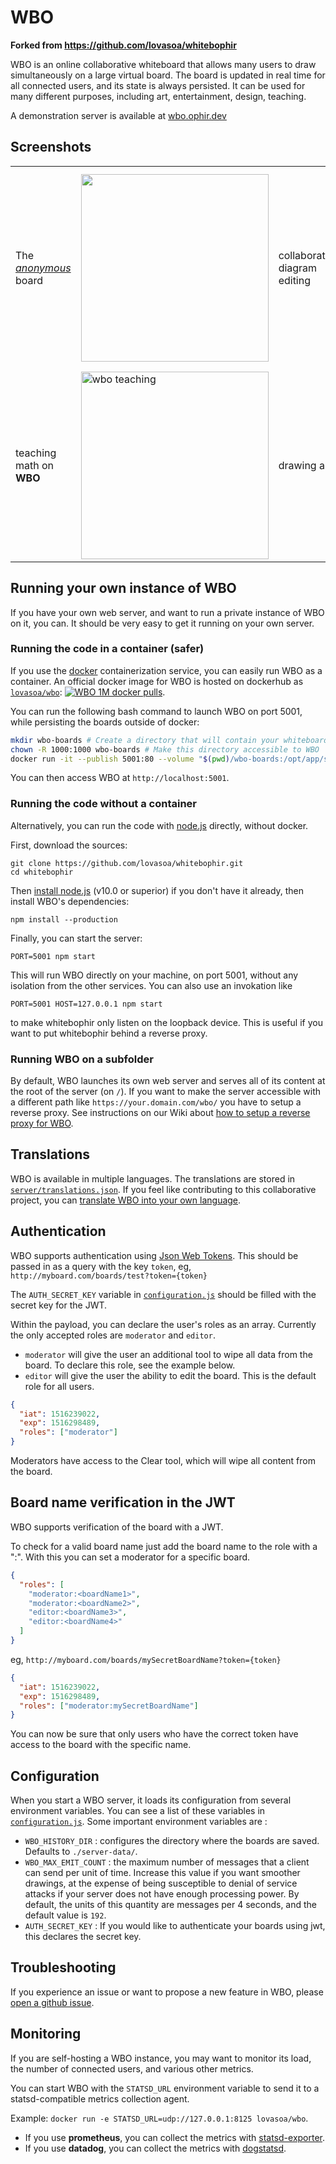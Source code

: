 # WBO

**Forked from https://github.com/lovasoa/whitebophir**

WBO is an online collaborative whiteboard that allows many users to draw simultaneously on a large virtual board.
The board is updated in real time for all connected users, and its state is always persisted. It can be used for many different purposes, including art, entertainment, design, teaching.

A demonstration server is available at [wbo.ophir.dev](https://wbo.ophir.dev)

## Screenshots

<table>
 <tr>
  <td> The <i><a href="https://wbo.ophir.dev/boards/anonymous">anonymous</a></i> board
  <td> <img width="300" src="https://user-images.githubusercontent.com/552629/59885574-06e02b80-93bc-11e9-9150-0670a1c5d4f3.png">
  <td> collaborative diagram editing
  <td> <img alt="Screenshot of WBO's user interface: architecture" width="300" src="https://user-images.githubusercontent.com/552629/59915054-07101380-941c-11e9-97c9-4980f50d302a.png" />
  k
  <tr>
   <td> teaching math on <b>WBO</b>
   <td> <img alt="wbo teaching" width="300" src="https://user-images.githubusercontent.com/552629/59915737-a386e580-941d-11e9-81ff-db9e37f140db.png" />
   <td> drawing art
   <td> <img alt="kawai cats on WBO" width="300" src="https://user-images.githubusercontent.com/552629/120919822-dc2c3200-c6bb-11eb-94cd-57a4254fbe0a.png"/>
</table>

## Running your own instance of WBO

If you have your own web server, and want to run a private instance of WBO on it, you can. It should be very easy to get it running on your own server.

### Running the code in a container (safer)

If you use the [docker](https://www.docker.com/) containerization service, you can easily run WBO as a container.
An official docker image for WBO is hosted on dockerhub as [`lovasoa/wbo`](https://hub.docker.com/r/lovasoa/wbo): [![WBO 1M docker pulls](https://img.shields.io/docker/pulls/lovasoa/wbo?style=flat)](https://hub.docker.com/repository/docker/lovasoa/wbo).

You can run the following bash command to launch WBO on port 5001, while persisting the boards outside of docker:

```bash
mkdir wbo-boards # Create a directory that will contain your whiteboards
chown -R 1000:1000 wbo-boards # Make this directory accessible to WBO
docker run -it --publish 5001:80 --volume "$(pwd)/wbo-boards:/opt/app/server-data" lovasoa/wbo:latest # run wbo
```

You can then access WBO at `http://localhost:5001`.

### Running the code without a container

Alternatively, you can run the code with [node.js](https://nodejs.org/) directly, without docker.

First, download the sources:

```
git clone https://github.com/lovasoa/whitebophir.git
cd whitebophir
```

Then [install node.js](https://nodejs.org/en/download/) (v10.0 or superior)
if you don't have it already, then install WBO's dependencies:

```
npm install --production
```

Finally, you can start the server:

```
PORT=5001 npm start
```

This will run WBO directly on your machine, on port 5001, without any isolation from the other services. You can also use an invokation like

```
PORT=5001 HOST=127.0.0.1 npm start
```

to make whitebophir only listen on the loopback device. This is useful if you want to put whitebophir behind a reverse proxy.

### Running WBO on a subfolder

By default, WBO launches its own web server and serves all of its content at the root of the server (on `/`).
If you want to make the server accessible with a different path like `https://your.domain.com/wbo/` you have to setup a reverse proxy.
See instructions on our Wiki about [how to setup a reverse proxy for WBO](https://github.com/lovasoa/whitebophir/wiki/Setup-behind-Reverse-Proxies).

## Translations

WBO is available in multiple languages. The translations are stored in [`server/translations.json`](./server/translations.json).
If you feel like contributing to this collaborative project, you can [translate WBO into your own language](https://github.com/lovasoa/whitebophir/wiki/How-to-translate-WBO-into-your-own-language).

## Authentication

WBO supports authentication using [Json Web Tokens](https://jwt.io/introduction). This should be passed in as a query with the key `token`, eg, `http://myboard.com/boards/test?token={token}`

The `AUTH_SECRET_KEY` variable in [`configuration.js`](./server/configuration.js) should be filled with the secret key for the JWT.

Within the payload, you can declare the user's roles as an array.
Currently the only accepted roles are `moderator` and `editor`.

- `moderator` will give the user an additional tool to wipe all data from the board. To declare this role, see the example below.
- `editor` will give the user the ability to edit the board. This is the default role for all users.

```json
{
  "iat": 1516239022,
  "exp": 1516298489,
  "roles": ["moderator"]
}
```

Moderators have access to the Clear tool, which will wipe all content from the board.

## Board name verification in the JWT

WBO supports verification of the board with a JWT.

To check for a valid board name just add the board name to the role with a ":". With this you can set a moderator for a specific board.

```json
{
  "roles": [
    "moderator:<boardName1>",
    "moderator:<boardName2>",
    "editor:<boardName3>",
    "editor:<boardName4>"
  ]
}
```

eg, `http://myboard.com/boards/mySecretBoardName?token={token}`

```json
{
  "iat": 1516239022,
  "exp": 1516298489,
  "roles": ["moderator:mySecretBoardName"]
}
```

You can now be sure that only users who have the correct token have access to the board with the specific name.

## Configuration

When you start a WBO server, it loads its configuration from several environment variables.
You can see a list of these variables in [`configuration.js`](./server/configuration.js).
Some important environment variables are :

- `WBO_HISTORY_DIR` : configures the directory where the boards are saved. Defaults to `./server-data/`.
- `WBO_MAX_EMIT_COUNT` : the maximum number of messages that a client can send per unit of time. Increase this value if you want smoother drawings, at the expense of being susceptible to denial of service attacks if your server does not have enough processing power. By default, the units of this quantity are messages per 4 seconds, and the default value is `192`.
- `AUTH_SECRET_KEY` : If you would like to authenticate your boards using jwt, this declares the secret key.

## Troubleshooting

If you experience an issue or want to propose a new feature in WBO, please [open a github issue](https://github.com/lovasoa/whitebophir/issues/new).

## Monitoring

If you are self-hosting a WBO instance, you may want to monitor its load,
the number of connected users, and various other metrics.

You can start WBO with the `STATSD_URL` environment variable to send it to a statsd-compatible
metrics collection agent.

Example: `docker run -e STATSD_URL=udp://127.0.0.1:8125 lovasoa/wbo`.

- If you use **prometheus**, you can collect the metrics with [statsd-exporter](https://hub.docker.com/r/prom/statsd-exporter).
- If you use **datadog**, you can collect the metrics with [dogstatsd](https://docs.datadoghq.com/developers/dogstatsd).
